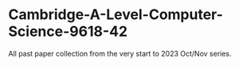 # Cambridge-A-Level-Computer-Science-9618-42
All past paper collection from the very start to 2023 Oct/Nov series.
